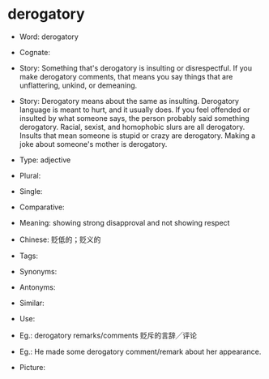 # derogatory

- Word: derogatory
- Cognate: 
- Story: Something that's derogatory is insulting or disrespectful. If you make derogatory comments, that means you say things that are unflattering, unkind, or demeaning.
- Story: Derogatory means about the same as insulting. Derogatory language is meant to hurt, and it usually does. If you feel offended or insulted by what someone says, the person probably said something derogatory. Racial, sexist, and homophobic slurs are all derogatory. Insults that mean someone is stupid or crazy are derogatory. Making a joke about someone's mother is derogatory.

- Type: adjective
- Plural: 
- Single: 
- Comparative: 
- Meaning: showing strong disapproval and not showing respect
- Chinese: 贬低的；贬义的
- Tags: 
- Synonyms: 
- Antonyms: 
- Similar: 
- Use: 
- Eg.: derogatory remarks/comments 贬斥的言辞╱评论
- Eg.: He made some derogatory comment/remark about her appearance.
- Picture: 

